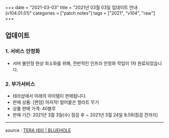 +++
date = "2021-03-03"
title = "2021년 03월 03일 업데이트 안내 (v104.01.01)"
categories = ["patch notes"]
tags = ["2021", "v104", "raw"]
+++

## 업데이트

### 1. 서비스 안정화
- 서버 불안정 현상 최소화를 위해, 전반적인 인프라 안정화 작업이 1차 완료되었습니다.
 
### 2. 부가서비스
- 테라샵에서 아래의 아이템이 판매됩니다.
- 판매 상품: [랜덤] 아자작! 얼어붙은 할라트 무기
- 상품 판매 가격: 40블루
- 판매 기간: 2021년 3월 3일(수) 점검 후 ~ 2021년 3월 24일 8:59(점검 전까지)

----

source : [TERA 테라 | BLUEHOLE](https://playtera.co.kr/news/updates/175)
